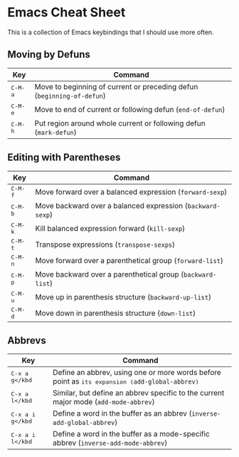 # Emacs Cheat Sheet

This is a collection of Emacs keybindings that I should use more often.

## Moving by Defuns

Key              | Command
-----------------|--------------------------------------------------
<kbd>C-M-a</kbd> | Move to beginning of current or preceding defun (`beginning-of-defun`)
<kbd>C-M-e</kbd> | Move to end of current or following defun (`end-of-defun`)
<kbd>C-M-h</kbd> | Put region around whole current or following defun (`mark-defun`)

## Editing with Parentheses

Key              | Command
-----------------|--------------------------------------------------
<kbd>C-M-f</kbd> | Move forward over a balanced expression (`forward-sexp`)
<kbd>C-M-b</kbd> | Move backward over a balanced expression (`backward-sexp`)
<kbd>C-M-k</kbd> | Kill balanced expression forward (`kill-sexp`)
<kbd>C-M-t</kbd> | Transpose expressions (`transpose-sexps`)
<kbd>C-M-n</kbd> | Move forward over a parenthetical group (`forward-list`)
<kbd>C-M-p</kbd> | Move backward over a parenthetical group (`backward-list`)
<kbd>C-M-u</kbd> | Move up in parenthesis structure (`backward-up-list`)
<kbd>C-M-d</kbd> | Move down in parenthesis structure (`down-list`)

## Abbrevs

Key                 | Command
--------------------|-----------------------------------------------
<kbd>C-x a g</kbd   | Define an abbrev, using one or more words before point as <kbd>its expansion (`add-global-abbrev`)
<kbd>C-x a l</kbd   | Similar, but define an abbrev specific to the current major mode (`add-mode-abbrev`)
<kbd>C-x a i g</kbd | Define a word in the buffer as an abbrev (`inverse-add-global-abbrev`)
<kbd>C-x a i l</kbd | Define a word in the buffer as a mode-specific abbrev  (`inverse-add-mode-abbrev`)
